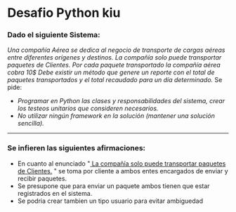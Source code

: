 # Desafio Python kiu

### Dado el siguiente Sistema:
_Una compañía Aérea se dedica al negocio de transporte de cargas aéreas entre diferentes orígenes y destinos.
La compañía solo puede transportar paquetes de Clientes.
Por cada paquete transportado la compañía aérea cobra 10$
Debe existir un método que genere un reporte con el total de paquetes transportados y el total recaudado para un día determinado._
Se pide:
+ _Programar en Python las clases y responsabilidades del sistema, crear los testeos unitarios que consideren necesarios._
+ _No utilizar ningún framework en la solución (mantener una solución sencilla)._
___
### Se infieren las siguientes afirmaciones:

- En cuanto al enunciado "<ins> La compañía solo puede transportar paquetes de Clientes.</ins> " se toma por cliente a ambos entes encargados de enviar y recibir paquetes.
- Se presupone que para enviar un paquete ambos tienen que estar registrados en el sistema.
- Se podria crear tambien un tipo usuario para evitar ambiguedad